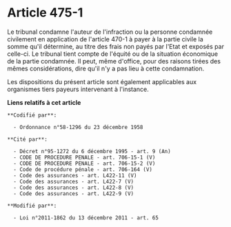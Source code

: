 # Article 475-1

Le tribunal condamne l'auteur de  l'infraction ou la personne condamnée civilement en application de l'article 470-1 à payer
à la partie civile la somme qu'il détermine, au titre des frais non payés par l'Etat et exposés par celle-ci. Le tribunal
tient compte de l'équité ou de la situation économique de la partie condamnée. Il peut, même d'office, pour des raisons
tirées des mêmes considérations, dire qu'il n'y a pas lieu à cette condamnation. 

Les dispositions du présent article sont également applicables aux organismes tiers payeurs intervenant à l'instance.

**Liens relatifs à cet article**

	**Codifié par**:

	  - Ordonnance n°58-1296 du 23 décembre 1958

	**Cité par**:

	  - Décret n°95-1272 du 6 décembre 1995 - art. 9 (An)
	  - CODE DE PROCEDURE PENALE - art. 706-15-1 (V)
	  - CODE DE PROCEDURE PENALE - art. 706-15-2 (V)
	  - Code de procédure pénale - art. 706-164 (V)
	  - Code des assurances - art. L422-11 (V)
	  - Code des assurances - art. L422-7 (V)
	  - Code des assurances - art. L422-8 (V)
	  - Code des assurances - art. L422-9 (V)

	**Modifié par**:

	  - Loi n°2011-1862 du 13 décembre 2011 - art. 65

